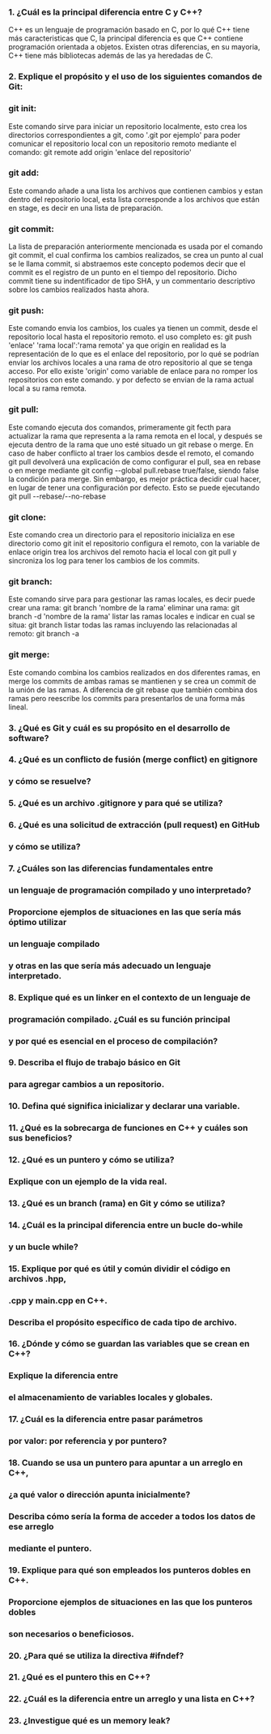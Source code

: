### 1. ¿Cuál es la principal diferencia entre C y C++?
  C++ es un lenguaje de programación basado en C, por lo qué C++ tiene 
  más caracteristicas que C, la principal diferencia es que C++ contiene
  programación orientada a objetos. Existen otras diferencias, en su mayoria,
  C++ tiene más bibliotecas además de las ya heredadas de C.

### 2. Explique el propósito y el uso de los siguientes comandos de Git:
###     git init:
  Este comando sirve para iniciar un repositorio localmente, esto crea 
  los directorios correspondientes a git, como '.git por ejemplo'
  para poder comunicar el repositorio local con un repositorio
  remoto mediante el comando: git remote add origin 'enlace del repositorio'
###     git add: 
  Este comando añade a una lista los archivos que contienen cambios y estan 
  dentro del repositorio local, esta lista corresponde a los archivos
  que están en stage, es decir en una lista de preparación.
###     git commit:
  La lista de preparación anteriormente mencionada es usada por el comando 
  git commit, el cual confirma los cambios realizados, se crea un punto
  al cual se le llama commit, si abstraemos este concepto podemos decir 
  que el commit es el registro de un punto en el tiempo del repositorio. 
  Dicho commit tiene su indentificador de tipo SHA, y un commentario 
  descriptivo sobre los cambios realizados hasta ahora.
###     git push:
  Este comando envia los cambios, los cuales ya tienen un commit, desde el 
  repositorio local hasta el repositorio remoto. 
           el uso completo es: git push 'enlace' 'rama local':'rama remota'
    ya que origin en realidad es la representación de lo que es el enlace
    del repositorio, por lo qué se podrían enviar los archivos locales a una 
    rama de otro repositorio al que se tenga acceso. Por ello existe 'origin'
    como variable de enlace para no romper los repositorios con este comando.
    y por defecto se envian de la rama actual local a su rama remota. 
###     git pull:
  Este comando ejecuta dos comandos, primeramente git fecth para actualizar la
  rama que representa a la rama remota en el local, y después se ejecuta dentro
  de la rama que uno esté situado un git rebase o merge.
  En caso de haber conflicto al traer los cambios desde el remoto, el comando
  git pull devolverá una explicación de como configurar el pull, sea en rebase
  o en merge mediante git config --global pull.rebase true/false, siendo false
  la condición para merge. Sin embargo, es mejor práctica decidir cual hacer,
  en lugar de tener una configuración por defecto.
  Esto se puede ejecutando git pull --rebase/--no-rebase
###     git clone:
  Este comando crea un directorio para el repositorio
  inicializa en ese directorio como git init el repositorio
  configura el remoto, con la variable de enlace origin
  trea los archivos del remoto hacia el local con git pull
  y sincroniza los log para tener los cambios de los commits.
###     git branch:
  Este comando sirve para para gestionar las ramas locales, es decir
  puede crear una rama: git branch 'nombre de la rama'
  eliminar una rama: git branch -d 'nombre de la rama'
  listar las ramas locales e indicar en cual se situa: git branch 
  listar todas las ramas incluyendo las relacionadas al remoto: git branch -a
###     git merge:
  Este comando combina los cambios realizados en dos diferentes ramas, en merge
  los commits de ambas ramas se mantienen y se crea un commit de la unión de 
  las ramas. A diferencia de git rebase que también combina dos ramas pero
  reescribe los commits para presentarlos de una forma más lineal.
### 3. ¿Qué es Git y cuál es su propósito en el desarrollo de software?
### 4. ¿Qué es un conflicto de fusión (merge conflict) en gitignore
### y cómo se resuelve?
### 5. ¿Qué es un archivo .gitignore y para qué se utiliza?
### 6. ¿Qué es una solicitud de extracción (pull request) en GitHub
### y cómo se utiliza?
### 7. ¿Cuáles son las diferencias fundamentales entre
### un lenguaje de programación compilado y uno interpretado?
### Proporcione ejemplos de situaciones en las que sería más óptimo utilizar
### un lenguaje compilado
### y otras en las que sería más adecuado un lenguaje interpretado.
### 8. Explique qué es un linker en el contexto de un lenguaje de 
### programación compilado. ¿Cuál es su función principal 
### y por qué es esencial en el proceso de compilación?
### 9. Describa el flujo de trabajo básico en Git 
### para agregar cambios a un repositorio.
### 10. Defina qué significa inicializar y declarar una variable.
### 11. ¿Qué es la sobrecarga de funciones en C++ y cuáles son sus beneficios?
### 12. ¿Qué es un puntero y cómo se utiliza? 
### Explique con un ejemplo de la vida real.
### 13. ¿Qué es un branch (rama) en Git y cómo se utiliza?
### 14. ¿Cuál es la principal diferencia entre un bucle do-while
### y un bucle while?
### 15. Explique por qué es útil y común dividir el código en archivos .hpp,
### .cpp y main.cpp en C++.
### Describa el propósito específico de cada tipo de archivo.
### 16. ¿Dónde y cómo se guardan las variables que se crean en C++?
### Explique la diferencia entre
### el almacenamiento de variables locales y globales.
### 17. ¿Cuál es la diferencia entre pasar parámetros 
### por valor: por referencia y por puntero?
### 18. Cuando se usa un puntero para apuntar a un arreglo en C++,
### ¿a qué valor o dirección apunta inicialmente? 
### Describa cómo sería la forma de acceder a todos los datos de ese arreglo
### mediante el puntero.
### 19. Explique para qué son empleados los punteros dobles en C++.
### Proporcione ejemplos de situaciones en las que los punteros dobles
### son necesarios o beneficiosos.
### 20. ¿Para qué se utiliza la directiva #ifndef?
### 21. ¿Qué es el puntero this en C++?
### 22. ¿Cuál es la diferencia entre un arreglo y una lista en C++?
### 23. ¿Investigue qué es un memory leak?

